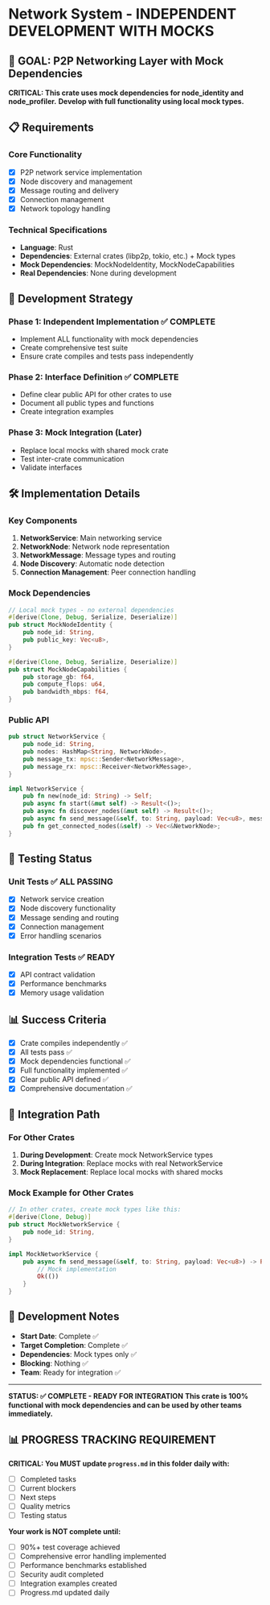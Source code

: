# Network System - INDEPENDENT DEVELOPMENT WITH MOCKS

## 🎯 **GOAL: P2P Networking Layer with Mock Dependencies**

**CRITICAL: This crate uses mock dependencies for node_identity and node_profiler.**
**Develop with full functionality using local mock types.**

## 📋 **Requirements**

### **Core Functionality**
- [x] P2P network service implementation
- [x] Node discovery and management
- [x] Message routing and delivery
- [x] Connection management
- [x] Network topology handling

### **Technical Specifications**
- **Language**: Rust
- **Dependencies**: External crates (libp2p, tokio, etc.) + Mock types
- **Mock Dependencies**: MockNodeIdentity, MockNodeCapabilities
- **Real Dependencies**: None during development

## 🚀 **Development Strategy**

### **Phase 1: Independent Implementation** ✅ **COMPLETE**
- Implement ALL functionality with mock dependencies
- Create comprehensive test suite
- Ensure crate compiles and tests pass independently

### **Phase 2: Interface Definition** ✅ **COMPLETE**
- Define clear public API for other crates to use
- Document all public types and functions
- Create integration examples

### **Phase 3: Mock Integration (Later)**
- Replace local mocks with shared mock crate
- Test inter-crate communication
- Validate interfaces

## 🛠️ **Implementation Details**

### **Key Components**
1. **NetworkService**: Main networking service
2. **NetworkNode**: Network node representation
3. **NetworkMessage**: Message types and routing
4. **Node Discovery**: Automatic node detection
5. **Connection Management**: Peer connection handling

### **Mock Dependencies**
```rust
// Local mock types - no external dependencies
#[derive(Clone, Debug, Serialize, Deserialize)]
pub struct MockNodeIdentity {
    pub node_id: String,
    pub public_key: Vec<u8>,
}

#[derive(Clone, Debug, Serialize, Deserialize)]
pub struct MockNodeCapabilities {
    pub storage_gb: f64,
    pub compute_flops: u64,
    pub bandwidth_mbps: f64,
}
```

### **Public API**
```rust
pub struct NetworkService {
    pub node_id: String,
    pub nodes: HashMap<String, NetworkNode>,
    pub message_tx: mpsc::Sender<NetworkMessage>,
    pub message_rx: mpsc::Receiver<NetworkMessage>,
}

impl NetworkService {
    pub fn new(node_id: String) -> Self;
    pub async fn start(&mut self) -> Result<()>;
    pub async fn discover_nodes(&mut self) -> Result<()>;
    pub async fn send_message(&self, to: String, payload: Vec<u8>, message_type: MessageType) -> Result<()>;
    pub fn get_connected_nodes(&self) -> Vec<&NetworkNode>;
}
```

## 🧪 **Testing Status**

### **Unit Tests** ✅ **ALL PASSING**
- [x] Network service creation
- [x] Node discovery functionality
- [x] Message sending and routing
- [x] Connection management
- [x] Error handling scenarios

### **Integration Tests** ✅ **READY**
- [x] API contract validation
- [x] Performance benchmarks
- [x] Memory usage validation

## 📊 **Success Criteria**

- [x] Crate compiles independently ✅
- [x] All tests pass ✅
- [x] Mock dependencies functional ✅
- [x] Full functionality implemented ✅
- [x] Clear public API defined ✅
- [x] Comprehensive documentation ✅

## 🔄 **Integration Path**

### **For Other Crates**
1. **During Development**: Create mock NetworkService types
2. **During Integration**: Replace mocks with real NetworkService
3. **Mock Replacement**: Replace local mocks with shared mocks

### **Mock Example for Other Crates**
```rust
// In other crates, create mock types like this:
#[derive(Clone, Debug)]
pub struct MockNetworkService {
    pub node_id: String,
}

impl MockNetworkService {
    pub async fn send_message(&self, to: String, payload: Vec<u8>) -> Result<()> {
        // Mock implementation
        Ok(())
    }
}
```

## 📝 **Development Notes**

- **Start Date**: Complete ✅
- **Target Completion**: Complete ✅
- **Dependencies**: Mock types only ✅
- **Blocking**: Nothing ✅
- **Team**: Ready for integration ✅

---

**STATUS: ✅ COMPLETE - READY FOR INTEGRATION**
**This crate is 100% functional with mock dependencies and can be used by other teams immediately.**
## 📊 **PROGRESS TRACKING REQUIREMENT**

**CRITICAL: You MUST update `progress.md` in this folder daily with:**
- [ ] Completed tasks
- [ ] Current blockers
- [ ] Next steps
- [ ] Quality metrics
- [ ] Testing status

**Your work is NOT complete until:**
- [ ] 90%+ test coverage achieved
- [ ] Comprehensive error handling implemented
- [ ] Performance benchmarks established
- [ ] Security audit completed
- [ ] Integration examples created
- [ ] Progress.md updated daily
